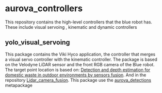 # aurova_controllers
This repository contains the high-level controllers that the blue robot has. These include visual servoing , kinematic and dynamic controllers

## yolo_visual_servoing
This package contains the Viki Hyco application, the controller that merges a visual servo controller with the kinematic controller. The package is based on the Velodyne LiDAR sensor and the front RGB camera of the Blue robot. The target point location is based on: [Detection and depth estimation for domestic waste in outdoor environments by sensors fusion](https://arxiv.org/abs/2211.04085).  And in the repository [Lidar_camera_fusion](https://github.com/EPVelasco/lidar-camera-fusion). This package use the [aurova_detections](https://github.com/AUROVA-LAB/aurova_detections/tree/main) metapackage 
